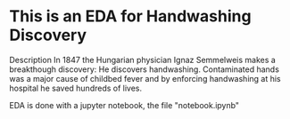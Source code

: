 # This is an EDA for Handwashing Discovery 

Description
In 1847 the Hungarian physician Ignaz Semmelweis makes a breakthough discovery: He discovers handwashing. Contaminated hands was a major cause of childbed fever and by enforcing handwashing at his hospital he saved hundreds of lives.


EDA is done with a jupyter notebook, the file "notebook.ipynb"


